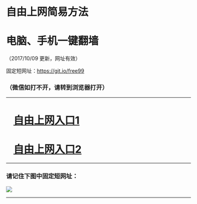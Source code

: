 ﻿# 自由上网简易方法

# 电脑、手机一键翻墙

（2017/10/09 更新，网址有效）

固定短网址：https://git.io/free99

### （微信如打不开，请转到浏览器打开）


***





# &nbsp;&nbsp; <a href="http://ft1596217350.fwq-tz-1001.info/fwqtz01.html?t=10090014178 " target="_blank">自由上网入口1</a>
# &nbsp;&nbsp; <a href="http://ft1414410979.fwq-tz-1002.info/fwqtz02.html?t=100900117970 " target="_blank">自由上网入口2</a>
***

### 请记住下图中固定短网址：

<img src="https://s3-us-west-2.amazonaws.com/fwq-1001/yjfq-20170905okok.png" /> 


***

